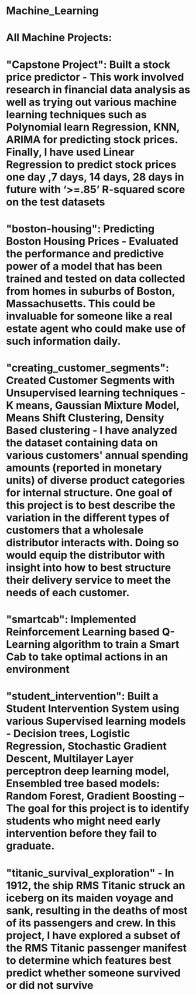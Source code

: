 # Machine_Learning
# All Machine Projects:

# "Capstone Project": Built a stock price predictor - This work involved research in financial data analysis as well as trying out various machine learning techniques such as Polynomial learn Regression, KNN, ARIMA for predicting stock prices. Finally, I have used Linear Regression to predict stock prices one day ,7 days, 14 days, 28 days in future with ‘>=.85’ R-squared score on the test datasets

# "boston-housing": Predicting Boston Housing Prices - Evaluated the performance and predictive power of a model that has been trained and tested on data collected from homes in suburbs of Boston, Massachusetts. This could be invaluable for someone like a real estate agent who could make use of such information daily.

# "creating_customer_segments": Created Customer Segments with Unsupervised learning techniques - K means, Gaussian Mixture Model, Means Shift Clustering, Density Based clustering -  I have analyzed the dataset containing data on various customers' annual spending amounts (reported in monetary units) of diverse product categories for internal structure. One goal of this project is to best describe the variation in the different types of customers that a wholesale distributor interacts with. Doing so would equip the distributor with insight into how to best structure their delivery service to meet the needs of each customer.

# "smartcab": Implemented Reinforcement Learning based Q-Learning algorithm to train a Smart Cab to take optimal actions in an environment

# "student_intervention": Built a Student Intervention System using various Supervised learning models - Decision trees, Logistic Regression, Stochastic Gradient Descent, Multilayer Layer perceptron deep learning model, Ensembled tree based models: Random Forest, Gradient Boosting – The goal for this project is to identify students who might need early intervention before they fail to graduate.

# "titanic_survival_exploration" - In 1912, the ship RMS Titanic struck an iceberg on its maiden voyage and sank, resulting in the deaths of most of its passengers and crew. In this project, I have explored a subset of the RMS Titanic passenger manifest to determine which features best predict whether someone survived or did not survive


